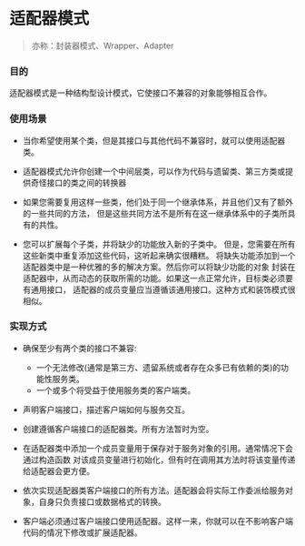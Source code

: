 # 适配器模式 
> 亦称：封装器模式、Wrapper、Adapter


### 目的

适配器模式是一种结构型设计模式，它使接口不兼容的对象能够相互合作。

### 使用场景
  - 当你希望使用某个类，但是其接口与其他代码不兼容时，就可以使用适配器类。
  
  - 适配器模式允许你创建一个中间层类，可以作为代码与遗留类、第三方类或提供奇怪接口的类之间的转换器
  
  - 如果您需要复用这样一些类，他们处于同一个继承体系，并且他们又有了额外的一些共同的方法，
  但是这些共同方法不是所有在这一继承体系中的子类所具有的共性。
  
  - 您可以扩展每个子类，并将缺少的功能放入新的子类中。
  但是，您需要在所有这些新类中重复添加这些代码，这听起来确实很糟糕。
  将缺失功能添加到一个适配器类中是一种优雅的多的解决方案。然后你可以将缺少功能的对象
  封装在适配器中，从而动态的获取所需的功能。如果这一点正常允许，目标类必须要有通用接口，
  适配器的成员变量应当遵循该通用接口。这种方式和装饰模式很相似。
  
### 实现方式

- 确保至少有两个类的接口不兼容:
  - 一个无法修改(通常是第三方、遗留系统或者存在众多已有依赖的类)的功能性服务类。
  - 一个或多个将受益于使用服务类的客户端类。
- 声明客户端接口，描述客户端如何与服务交互。
- 创建遵循客户端接口的适配器类。所有方法暂时为空。
- 在适配器类中添加一个成员变量用于保存对于服务对象的引用。通常情况下会通过构造函数
对该成员变量进行初始化，但有时在调用其方法时将该变量传递给适配器会更方便。
- 依次实现适配器类客户端接口的所有方法。适配器会将实际工作委派给服务对象，自身只负责接口或数据格式的转换。

- 客户端必须通过客户端接口使用适配器。这样一来，你就可以在不影响客户端代码的情况下修改或扩展适配器。